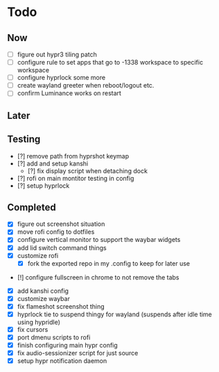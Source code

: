# Todo

## Now
- [ ] figure out hypr3 tiling patch
- [ ] configure rule to set apps that go to -1338 workspace to specific workspace
- [ ] configure hyprlock some more
- [ ] create wayland greeter when reboot/logout etc.
- [ ] confirm Luminance works on restart

## Later

## Testing
- [?] remove path from hyprshot keymap
- [?] add and setup kanshi
    - [?] fix display script when detaching dock
- [?] rofi on main montitor testing in config
- [?] setup hyprlock

## Completed
- [x] figure out screenshot situation
- [x] move rofi config to dotfiles
- [x] configure vertical monitor to support the waybar widgets
- [x] add lid switch command things
- [x] customize rofi
    - [x] fork the exported repo in my .config to keep for later use
- [!] configure fullscreen in chrome to not remove the tabs
- [x] add kanshi config
- [x] customize waybar
- [x] fix flameshot screenshot thing
- [x] hyprlock tie to suspend thingy for wayland (suspends after idle time using hypridle)
- [x] fix cursors
- [x] port dmenu scripts to rofi
- [x] finish configuring main hypr config
- [x] fix audio-sessionizer script for just source
- [x] setup hypr notification daemon
